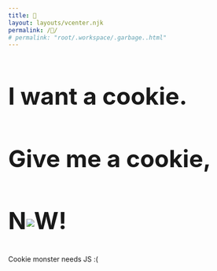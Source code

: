 ```yaml
---
title: 🍪
layout: layouts/vcenter.njk
permalink: /🍪/
# permalink: "root/.workspace/.garbage..html"
---
```

<div style="font-size: 2rem; color: var(--yellow);">
<h2>I want a cookie.</h2>
<h2>Give me a cookie,</h2>
<h2>N<img src="/assets/images/cookie@2x.gif" style="display:inline-block;vertical-align:middle">W!</h2>
</div>
<noscript>
<p>Cookie monster needs JS :(</p>
</noscript>
<dialog id="dialog">
	<p>Thanks for the cookie!</p>
	<p>Here's my favorite cookie recipe that I've been working on for a bit:</p>
	<article class="h-recipe">
		<h2>Brown butter chocolate chip</h2>
		<h3>Ingredients</h3>
		<ul>
			<li class="p-ingredient">1 stick <b>unsalted butter</b></li>
			<li class="p-ingredient">1 cup <b>All Purpose Flour</b> (130g)</li>
			<li class="p-ingredient">1/2 tsp <b>baking soda</b></li>
			<li class="p-ingredient">1/4 tsp <b>salt</b></li>
			<li class="p-ingredient">1/4 cup <b>white sugar</b> (50g)</li>
			<li class="p-ingredient">1/2 cup <b>dark brown sugar</b> (100g)</li>
			<li class="p-ingredient">1 <b>egg</b></li>
			<li class="p-ingredient">1 tsp <b>vanilla extract</b></li>
			<li class="p-ingredient">4oz <b>chocolate morsels</b> (I mix dark and semi-sweet)</li>
		</ul>
		<h3>Instructions</h3>
		<ul class="e-instructions">
			<li class="p-instruction">Over medium heat, melt <b>butter</b>. Reduce heat and stir occasionally until butter turns golden. Let cool slightly.</li>
			<li class="p-instruction">Mix dry ingredients</li>
			<li class="p-instruction">Use mixer to beat <b>sugars + butter</b></li>
			<li class="p-instruction">Add <b>egg</b> and <b>vanilla</b> to mixer</li>
			<li class="p-instruction">Increase mixer to med-high until the mix turns lighter and slightly thicker</li>
			<li class="p-instruction">Add dry ingredients to mixer. Mix on low until incorporated.</li>
			<li class="p-instruction">Fold in <b>chocolate morsels</b></li>
			<li class="p-instruction">Let sit at room temperature for 30 mins</li>
			<li class="p-instruction">Preheat oven to 375°F (190°C)</li>
			<li class="p-instruction">Scoop the cookie dough (I use a 2 tsp one) into rounded balls and place them on the baking sheet with parchment paper</li>
			<li class="p-instruction">Bake for 9-11 mins</li>
			<li class="p-instruction"><b>Optionally</b> sprinkle some salt when you take them out</li>
		</ul>
		<h3>Notes</h3>
		<p class="p-notes">If you try this recipe, please let me know.</p>
	</article>
	<open-heart href="https://corazon.sploot.com?id={{ metadata.url }}/🍪" emoji="🍪">🍪</open-heart>
</dialog>
<style>
	dialog {
		z-index: 100;
		background-image: url(/assets/images/cookies.svg);
		background-position: top 0px center;
		background-repeat: repeat-x;
		outline: none;
	}
	.h-recipe {
		text-align: left;
		h2 {
			text-align: center
		}
	}
</style>
<script>
let i = 0
document.addEventListener('keydown', e => {
	if ((i = 'cookie'[i] == e.key ? i + 1 : 0) > 5) {
		document.querySelector('dialog').showModal()
		window.addEgg && window.addEgg('cookie')
	}
}, false)
</script>
<script src="https://unpkg.com/open-heart-element" type="module"></script>
<script>
window.customElements.whenDefined('open-heart').then(() => {
  for (const oh of document.querySelectorAll('open-heart')) {
    oh.getCount()
  }
})
</script>
